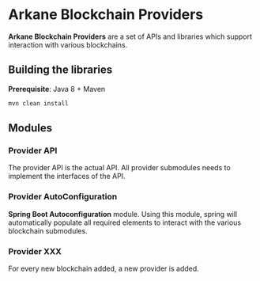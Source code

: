 # Arkane Blockchain Providers

**Arkane Blockchain Providers** are a set of APIs and libraries which support interaction with various blockchains. 

## Building the libraries

**Prerequisite**: Java 8 + Maven

```bash
mvn clean install
```

## Modules

### Provider API

The provider API is the actual API. All provider submodules needs to implement the interfaces of the API.

### Provider AutoConfiguration

**Spring Boot Autoconfiguration** module. Using this module, spring will automatically populate all required elements to interact with the various
blockchain submodules.

### Provider XXX 

For every new blockchain added, a new provider is added.